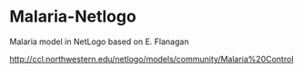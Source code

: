 # Malaria-Netlogo
Malaria model in NetLogo based on E. Flanagan

http://ccl.northwestern.edu/netlogo/models/community/Malaria%20Control

